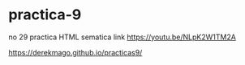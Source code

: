 # practica-9
no 29 practica HTML sematica link https://youtu.be/NLpK2W1TM2A

https://derekmago.github.io/practicas9/
